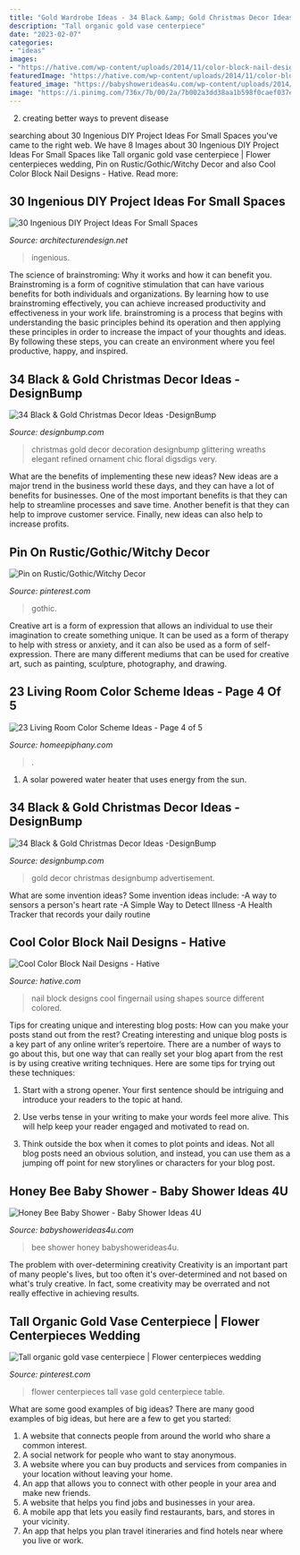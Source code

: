 ```yaml
---
title: "Gold Wardrobe Ideas - 34 Black &amp; Gold Christmas Decor Ideas -designbump"
description: "Tall organic gold vase centerpiece"
date: "2023-02-07"
categories:
- "ideas"
images:
- "https://hative.com/wp-content/uploads/2014/11/color-block-nail-designs/6-color-block-nail-designs.jpg"
featuredImage: "https://hative.com/wp-content/uploads/2014/11/color-block-nail-designs/6-color-block-nail-designs.jpg"
featured_image: "https://babyshowerideas4u.com/wp-content/uploads/2014/02/bee-10.jpg"
image: "https://i.pinimg.com/736x/7b/00/2a/7b002a3dd38aa1b598f0caef037e5e4b.jpg"
---
```



2. creating better ways to prevent disease 

	

		
searching about 30 Ingenious DIY Project Ideas For Small Spaces you've came to the right web. We have 8 Images about 30 Ingenious DIY Project Ideas For Small Spaces like Tall organic gold vase centerpiece | Flower centerpieces wedding, Pin on Rustic/Gothic/Witchy Decor and also Cool Color Block Nail Designs - Hative. Read more:
		
    
## 30 Ingenious DIY Project Ideas For Small Spaces

<img loading=lazy src="https://cdn.architecturendesign.net/wp-content/uploads/2016/01/AD-Ingenious-DIY-Project-Ideas-For-Small-Spaces-30.jpg" onerror="this.onerror=null;this.src='https://tse3.mm.bing.net/th?id=OIP.tQ7puYful74iveYi7ckWmwHaLH&amp;pid=15.1';" alt="30 Ingenious DIY Project Ideas For Small Spaces">

_Source: architecturendesign.net_

>ingenious. 

	

The science of brainstroming: Why it works and how it can benefit you.
Brainstroming is a form of cognitive stimulation that can have various benefits for both individuals and organizations. By learning how to use brainstroming effectively, you can achieve increased productivity and effectiveness in your work life. brainstroming is a process that begins with understanding the basic principles behind its operation and then applying these principles in order to increase the impact of your thoughts and ideas. By following these steps, you can create an environment where you feel productive, happy, and inspired.

    
## 34 Black &amp; Gold Christmas Decor Ideas -DesignBump

<img loading=lazy src="https://cdn.designbump.com/wp-content/uploads/2015/12/Glittering-Black-And-Gold-Christmas-Decor-ideas-10.jpg" onerror="this.onerror=null;this.src='https://tse4.mm.bing.net/th?id=OIP.6OtcCwJzyBlQ470rynWo2wHaLH&amp;pid=15.1';" alt="34 Black &amp; Gold Christmas Decor Ideas -DesignBump">

_Source: designbump.com_

>christmas gold decor decoration designbump glittering wreaths elegant refined ornament chic floral digsdigs very. 

	

What are the benefits of implementing these new ideas?
New ideas are a major trend in the business world these days, and they can have a lot of benefits for businesses. One of the most important benefits is that they can help to streamline processes and save time. Another benefit is that they can help to improve customer service. Finally, new ideas can also help to increase profits.

    
## Pin On Rustic/Gothic/Witchy Decor

<img loading=lazy src="https://i.pinimg.com/736x/b4/98/91/b49891a68769b3f65212d2f8aadc6386.jpg" onerror="this.onerror=null;this.src='https://tse3.mm.bing.net/th?id=OIP.U6kAkkLCh5UpojRKNCR-HgHaLH&amp;pid=15.1';" alt="Pin on Rustic/Gothic/Witchy Decor">

_Source: pinterest.com_

>gothic. 

	

Creative art is a form of expression that allows an individual to use their imagination to create something unique. It can be used as a form of therapy to help with stress or anxiety, and it can also be used as a form of self-expression. There are many different mediums that can be used for creative art, such as painting, sculpture, photography, and drawing.

    
## 23 Living Room Color Scheme Ideas - Page 4 Of 5

<img loading=lazy src="https://homeepiphany.com/wp-content/uploads/2015/10/23-Living-Room-Color-Scheme-Ideas-14.jpg" onerror="this.onerror=null;this.src='https://tse1.mm.bing.net/th?id=OIP.1tvSFIjVTaoY67kB-21yrgHaGM&amp;pid=15.1';" alt="23 Living Room Color Scheme Ideas - Page 4 of 5">

_Source: homeepiphany.com_

>. 

	

1. A solar powered water heater that uses energy from the sun.

    
## 34 Black &amp; Gold Christmas Decor Ideas -DesignBump

<img loading=lazy src="https://designbump.com/wp-content/uploads/2015/12/Glittering-Black-And-Gold-Christmas-Decor-ideas-5.jpg" onerror="this.onerror=null;this.src='https://tse1.mm.bing.net/th?id=OIP._AB_uWRmnw__KttoXs4J_gHaLH&amp;pid=15.1';" alt="34 Black &amp; Gold Christmas Decor Ideas -DesignBump">

_Source: designbump.com_

>gold decor christmas designbump advertisement. 

	

What are some invention ideas?
Some invention ideas include:
-A way to sensors a person's heart rate 
-A Simple Way to Detect Illness 
-A Health Tracker that records your daily routine

    
## Cool Color Block Nail Designs - Hative

<img loading=lazy src="https://hative.com/wp-content/uploads/2014/11/color-block-nail-designs/6-color-block-nail-designs.jpg" onerror="this.onerror=null;this.src='https://tse4.mm.bing.net/th?id=OIP.zCgub5iwRDbvFUFMhhvCMQHaLH&amp;pid=15.1';" alt="Cool Color Block Nail Designs - Hative">

_Source: hative.com_

>nail block designs cool fingernail using shapes source different colored. 

	

Tips for creating unique and interesting blog posts: How can you make your posts stand out from the rest?
Creating interesting and unique blog posts is a key part of any online writer’s repertoire. There are a number of ways to go about this, but one way that can really set your blog apart from the rest is by using creative writing techniques. Here are some tips for trying out these techniques:
1. Start with a strong opener. Your first sentence should be intriguing and introduce your readers to the topic at hand.

2. Use verbs tense in your writing to make your words feel more alive. This will help keep your reader engaged and motivated to read on.

3. Think outside the box when it comes to plot points and ideas. Not all blog posts need an obvious solution, and instead, you can use them as a jumping off point for new storylines or characters for your blog post.


    
## Honey Bee Baby Shower - Baby Shower Ideas 4U

<img loading=lazy src="https://babyshowerideas4u.com/wp-content/uploads/2014/02/bee-10.jpg" onerror="this.onerror=null;this.src='https://tse3.mm.bing.net/th?id=OIP.TMPQnCGzcFiZqD8_Xo5_SQHaLH&amp;pid=15.1';" alt="Honey Bee Baby Shower - Baby Shower Ideas 4U">

_Source: babyshowerideas4u.com_

>bee shower honey babyshowerideas4u. 

	

The problem with over-determining creativity
Creativity is an important part of many people's lives, but too often it's over-determined and not based on what's truly creative. In fact, some creativity may be overrated and not really effective in achieving results.

    
## Tall Organic Gold Vase Centerpiece | Flower Centerpieces Wedding

<img loading=lazy src="https://i.pinimg.com/736x/7b/00/2a/7b002a3dd38aa1b598f0caef037e5e4b.jpg" onerror="this.onerror=null;this.src='https://tse4.mm.bing.net/th?id=OIP.otuzNnp34nLtSTq2mnIaxQHaLG&amp;pid=15.1';" alt="Tall organic gold vase centerpiece | Flower centerpieces wedding">

_Source: pinterest.com_

>flower centerpieces tall vase gold centerpiece table. 

	

What are some good examples of big ideas?
There are many good examples of big ideas, but here are a few to get you started:
1. A website that connects people from around the world who share a common interest. 
2. A social network for people who want to stay anonymous. 
3. A website where you can buy products and services from companies in your location without leaving your home. 
4. An app that allows you to connect with other people in your area and make new friends. 
5. A website that helps you find jobs and businesses in your area. 
6. A mobile app that lets you easily find restaurants, bars, and stores in your vicinity. 
7. An app that helps you plan travel itineraries and find hotels near where you live or work.

